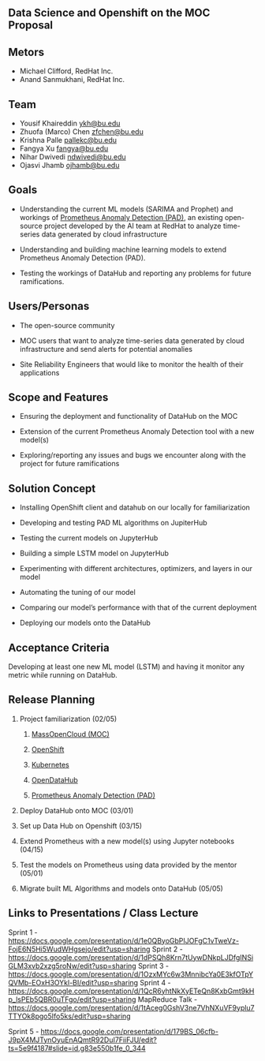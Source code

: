 **Data Science and Openshift on the MOC Proposal**
--------------------------------------------------

**Metors**
----------

-   Michael Clifford, RedHat Inc.
-   Anand Sanmukhani, RedHat Inc.

**Team**
--------

- Yousif Khaireddin  		ykh@bu.edu
- Zhuofa (Marco) Chen   	zfchen@bu.edu
- Krishna Palle 		pallekc@bu.edu
- Fangya Xu			fangya@bu.edu
- Nihar Dwivedi		ndwivedi@bu.edu
- Ojasvi Jhamb		ojhamb@bu.edu

**Goals**
---------

-   Understanding the current ML models (SARIMA and Prophet) and workings of [Prometheus Anomaly Detection
    (PAD)](https://github.com/AICoE/prometheus-anomaly-detector), an
    existing open-source project developed by the AI team at RedHat to
    analyze time-series data generated by cloud infrastructure
   
-   Understanding and building machine learning models to extend
    Prometheus Anomaly Detection (PAD).

-   Testing the workings of DataHub and reporting any problems for future ramifications.


**Users/Personas**
------------------

-   The open-source community

-   MOC users that want to analyze time-series data generated by cloud
    infrastructure and send alerts for potential anomalies

-   Site Reliability Engineers that would like to monitor the health of
    their applications

**Scope and Features**
----------------------

-   Ensuring the deployment and functionality of DataHub on the MOC

-   Extension of the current Prometheus Anomaly Detection tool with a
    new model(s)

-   Exploring/reporting any issues and bugs we encounter along with the
    project for future ramifications

**Solution Concept**
--------------------

-   Installing OpenShift client and datahub on our locally for familiarization

-   Developing and testing PAD ML algorithms on JupiterHub

-   Testing the current models on JupyterHub

-   Building a simple LSTM model on JupyterHub

-   Experimenting with different architectures, optimizers, and layers in our model

-   Automating the tuning of our model

-   Comparing our model’s performance with that of the current deployment

-   Deploying our models onto the DataHub 

**Acceptance Criteria**
-----------------------

Developing at least one new ML model (LSTM) and having it monitor any metric while running on DataHub.

**Release Planning**
--------------------

1.  Project familiarization (02/05)

    1.  [MassOpenCloud (MOC)](https://massopen.cloud/opencloud-testbed/)

    2.  [OpenShift](http://learn.openshift.com/playgrounds/)

    3.  [Kubernetes](https://www.redhat.com/en/topics/containers/what-is-kubernetes)

    4.  [OpenDataHub](http://opendatahub.io/)

    5.  [Prometheus Anomaly Detection
        (PAD)](https://github.com/AICoE/prometheus-anomaly-detector)

2.  Deploy DataHub onto MOC (03/01)

3.  Set up Data Hub on Openshift (03/15)

4.  Extend Prometheus with a new model(s) using Jupyter notebooks
    (04/15)

5.  Test the models on Prometheus using data provided by the mentor
    (05/01)

6.  Migrate built ML Algorithms and models onto DataHub (05/05)

**Links to Presentations / Class Lecture**
------------------------------------------

Sprint 1       - https://docs.google.com/presentation/d/1e0QByoGbPIJOFgC1vTweVz-FojE6N5Hi5WudWHgsejo/edit?usp=sharing
Sprint 2       - https://docs.google.com/presentation/d/1dPSQh8Krn7tUywDNkpLJDfgINSiGLM3xvb2xzg5roNw/edit?usp=sharing
Sprint 3       - https://docs.google.com/presentation/d/1OzxMYc6w3MnnibcYa0E3kfOTpYQVMb-EOxH3OYkl-BI/edit?usp=sharing
Sprint 4       - https://docs.google.com/presentation/d/1QcR6yhtNkXyETeQn8KxbGmt9kHp_lsPEb5QBR0uTFgo/edit?usp=sharing
MapReduce Talk - https://docs.google.com/presentation/d/1tAceg0GshV3ne7VhNXuVF9yplu7TTYOk8pgo5Ifo5ks/edit?usp=sharing

Sprint 5       - https://docs.google.com/presentation/d/179BS_06cfb-J9pX4MJTynOyuEnAQmtR92DuI7FiiFJU/edit?ts=5e9f4187#slide=id.g83e550b1fe_0_344
